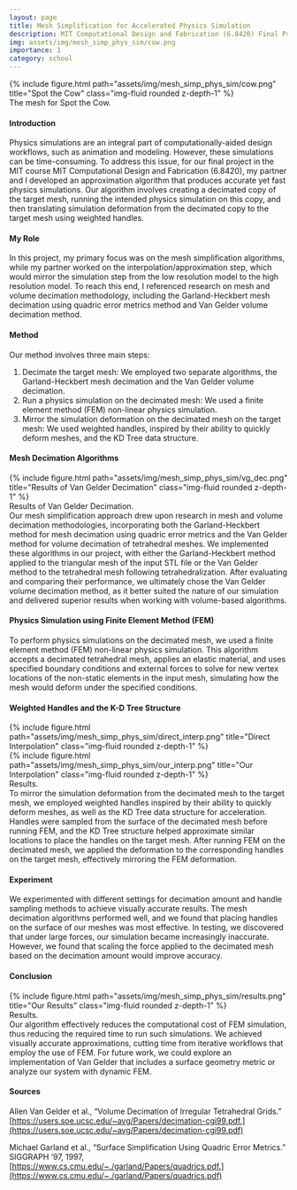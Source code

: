```yaml
---
layout: page
title: Mesh Simplification for Accelerated Physics Simulation
description: MIT Computational Design and Fabrication (6.8420) Final Project
img: assets/img/mesh_simp_phys_sim/cow.png
importance: 1
category: school
---
```


<div class="container">
    <div class="row justify-content-sm-center">
        <div class="col-sm mt-3 mt-md-0">
            {% include figure.html path="assets/img/mesh_simp_phys_sim/cow.png" title="Spot the Cow" class="img-fluid rounded z-depth-1" %}
        </div>
    </div>
</div>
<div class="caption">
    The mesh for Spot the Cow.
</div>

#### Introduction
Physics simulations are an integral part of computationally-aided design workflows, such as animation and modeling. However, these simulations can be time-consuming. To address this issue, for our final project in the MIT course MIT Computational Design and Fabrication (6.8420), my partner and I developed an approximation algorithm that produces accurate yet fast physics simulations. Our algorithm involves creating a decimated copy of the target mesh, running the intended physics simulation on this copy, and then translating simulation deformation from the decimated copy to the target mesh using weighted handles.

#### My Role
In this project, my primary focus was on the mesh simplification algorithms, while my partner worked on the interpolation/approximation step, which would mirror the simulation step from the low resolution model to the high resolution model. To reach this end, I referenced research on mesh and volume decimation methodology, including the Garland-Heckbert mesh decimation using quadric error metrics method and Van Gelder volume decimation method.

#### Method
Our method involves three main steps:

1. Decimate the target mesh: We employed two separate algorithms, the Garland-Heckbert mesh decimation and the Van Gelder volume decimation.
2. Run a physics simulation on the decimated mesh: We used a finite element method (FEM) non-linear physics simulation.
3. Mirror the simulation deformation on the decimated mesh on the target mesh: We used weighted handles, inspired by their ability to quickly deform meshes, and the KD Tree data structure.

#### Mesh Decimation Algorithms
<div class="container">
    <div class="row justify-content-sm-center">
        <div class="col-sm mt-3 mt-md-0">
            {% include figure.html path="assets/img/mesh_simp_phys_sim/vg_dec.png" title="Results of Van Gelder Decimation" class="img-fluid rounded z-depth-1" %}
        </div>
    </div>
</div>
<div class="caption">
    Results of Van Gelder Decimation.
</div>
Our mesh simplification approach drew upon research in mesh and volume decimation methodologies, incorporating both the Garland-Heckbert method for mesh decimation using quadric error metrics and the Van Gelder method for volume decimation of tetrahedral meshes. We implemented these algorithms in our project, with either the Garland-Heckbert method applied to the triangular mesh of the input STL file or the Van Gelder method to the tetrahedral mesh following tetrahedralization. After evaluating and comparing their performance, we ultimately chose the Van Gelder volume decimation method, as it better suited the nature of our simulation and delivered superior results when working with volume-based algorithms.

#### Physics Simulation using Finite Element Method (FEM)
To perform physics simulations on the decimated mesh, we used a finite element method (FEM) non-linear physics simulation. This algorithm accepts a decimated tetrahedral mesh, applies an elastic material, and uses specified boundary conditions and external forces to solve for new vertex locations of the non-static elements in the input mesh, simulating how the mesh would deform under the specified conditions.

#### Weighted Handles and the K-D Tree Structure
<div class="container">
    <div class="row justify-content-sm-center">
        <div class="col-sm mt-3 mt-md-0">
            {% include figure.html path="assets/img/mesh_simp_phys_sim/direct_interp.png" title="Direct Interpolation" class="img-fluid rounded z-depth-1" %}
        </div>
    </div>
    <div class="row justify-content-sm-center">
        <div class="col-sm mt-3 mt-md-0">
            {% include figure.html path="assets/img/mesh_simp_phys_sim/our_interp.png" title="Our Interpolation" class="img-fluid rounded z-depth-1" %}
        </div>
    </div>
</div>
<div class="caption">
    Results.
</div>
To mirror the simulation deformation from the decimated mesh to the target mesh, we employed weighted handles inspired by their ability to quickly deform meshes, as well as the KD Tree data structure for acceleration. Handles were sampled from the surface of the decimated mesh before running FEM, and the KD Tree structure helped approximate similar locations to place the handles on the target mesh. After running FEM on the decimated mesh, we applied the deformation to the corresponding handles on the target mesh, effectively mirroring the FEM deformation.

#### Experiment
We experimented with different settings for decimation amount and handle sampling methods to achieve visually accurate results. The mesh decimation algorithms performed well, and we found that placing handles on the surface of our meshes was most effective. In testing, we discovered that under large forces, our simulation became increasingly inaccurate. However, we found that scaling the force applied to the decimated mesh based on the decimation amount would improve accuracy.

#### Conclusion
<div class="container">
    <div class="row justify-content-sm-center">
        <div class="col-sm mt-3 mt-md-0">
            {% include figure.html path="assets/img/mesh_simp_phys_sim/results.png" title="Our Results" class="img-fluid rounded z-depth-1" %}
        </div>
    </div>
</div>
<div class="caption">
    Results.
</div>
Our algorithm effectively reduces the computational cost of FEM simulation, thus reducing the required time to run such simulations. We achieved visually accurate approximations, cutting time from iterative workflows that employ the use of FEM. For future work, we could explore an implementation of Van Gelder that includes a surface geometry metric or analyze our system with dynamic FEM.

#### Sources
Allen Van Gelder et al., “Volume Decimation of Irregular Tetrahedral Grids.” [https://users.soe.ucsc.edu/~avg/Papers/decimation-cgi99.pdf.](https://users.soe.ucsc.edu/~avg/Papers/decimation-cgi99.pdf)

Michael Garland et al., “Surface Simplification Using Quadric Error Metrics.” SIGGRAPH ‘97, 1997, [https://www.cs.cmu.edu/~./garland/Papers/quadrics.pdf.](https://www.cs.cmu.edu/~./garland/Papers/quadrics.pdf)